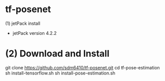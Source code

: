 # tf-posenet
(1) jetPack install 
 * jetPack version 4.2.2

(2) Download and Install
===========================================================
git clone https://github.com/sdm6410/tf-posenet.git
cd tf-pose-estimation
sh install-tensorflow.sh
sh install-pose-estimation.sh
